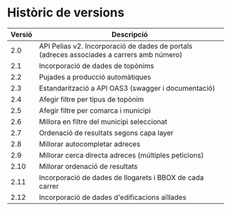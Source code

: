 # Històric de versions


| Versió      | Descripció                         | 
| ----------- | ------------------------------------ |
|2.0 |	API Pelias v2. Incorporació de dades de portals (adreces associades a carrers amb número) |
|2.1 |	Incorporació de dades de topònims |
|2.2 |	Pujades a producció automàtiques |
|2.3 |	Estandarització a API OAS3 (swagger i documentació) |
|2.4 |	Afegir filtre per tipus de topònim |
|2.5 |	Afegir filtre per comarca i municipi |
|2.6 |	Millora en filtre del municipi seleccionat |
|2.7 |	Ordenació de resultats segons capa layer |
|2.8 |	Millorar autocompletar adreces |
|2.9 |	Millorar cerca directa adreces (múltiples peticions) |
|2.10 |	Millorar ordenació de resultats |
|2.11	 |Incorporació de dades de llogarets i BBOX de cada carrer |
|2.12	 |Incorporació de dades d'edificacions aïllades |